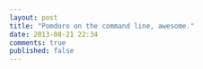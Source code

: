 ```yaml
---
layout: post
title: "Pomdoro on the command line, awesome."
date: 2013-08-21 22:34
comments: true
published: false
---
```

